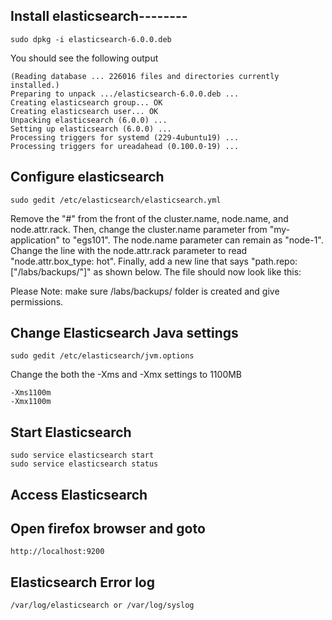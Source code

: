 ## Install elasticsearch--------
```
sudo dpkg -i elasticsearch-6.0.0.deb
```

You should see the following output
```
(Reading database ... 226016 files and directories currently
installed.)
Preparing to unpack .../elasticsearch-6.0.0.deb ...
Creating elasticsearch group... OK
Creating elasticsearch user... OK
Unpacking elasticsearch (6.0.0) ...
Setting up elasticsearch (6.0.0) ...
Processing triggers for systemd (229-4ubuntu19) ...
Processing triggers for ureadahead (0.100.0-19) ...
```
## Configure elasticsearch
```
sudo gedit /etc/elasticsearch/elasticsearch.yml
```
Remove the "#" from the front of the cluster.name, node.name, and node.attr.rack. 
Then, change the cluster.name parameter from "my-application" to "egs101". 
The node.name parameter can remain as "node-1". Change the line with the 
node.attr.rack parameter to read "node.attr.box_type: hot". Finally, add a new line 
that says "path.repo: ["/labs/backups/"]" as shown below. 
The file should now look like this:

Please Note: make sure /labs/backups/ folder is created and give permissions.

## Change Elasticsearch Java settings
```
sudo gedit /etc/elasticsearch/jvm.options
```
Change the both the -Xms and -Xmx settings to 1100MB
```
-Xms1100m
-Xmx1100m
```
## Start Elasticsearch
```
sudo service elasticsearch start
sudo service elasticsearch status
```

## Access Elasticsearch

## Open firefox browser and goto 
```
http://localhost:9200
```

## Elasticsearch Error log
```
/var/log/elasticsearch or /var/log/syslog
```
